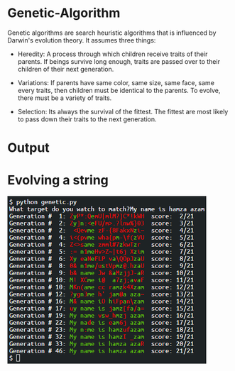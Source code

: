 # Genetic-Algorithm
Genetic algorithms are search heuristic algorithms that is influenced by Darwin's evolution theory. It assumes three things: 

* Heredity: A process through which children receive traits of their parents. If beings survive long enough, traits are passed over to their children of their next generation.

* Variations: If parents have same color, same size, same face, same every traits, then children must be identical to the parents. To evolve, there must be a variety of traits. 

* Selection: Its always the survival of the fittest. The fittest are most likely to pass down their traits to the next generation. 

# Output 
# Evolving a string 

![alt text](https://raw.githubusercontent.com/imhamzaazam/Genetic-Algorithm/master/output.PNG)
